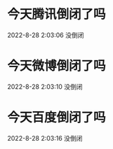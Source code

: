 # 今天腾讯倒闭了吗

2022-8-28 2:03:06 没倒闭

# 今天微博倒闭了吗

2022-8-28 2:03:10 没倒闭

# 今天百度倒闭了吗

2022-8-28 2:03:16 没倒闭

